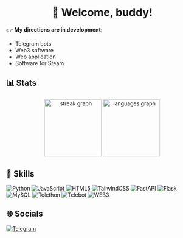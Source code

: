 <h1 align="center">👋 Welcome, buddy!</h1>

👉 **My directions are in development:**
- Telegram bots
- Web3 software
- Web application
- Software for Steam

## 📊 Stats

###

<div align="center">
  <img src="https://streak-stats.demolab.com?user=holmenov&locale=en&mode=daily&theme=dracula&hide_border=false&border_radius=5" height="150" alt="streak graph"  />
  <img src="https://github-readme-stats.vercel.app/api/top-langs?username=holmenov&locale=en&hide_title=false&layout=compact&card_width=320&langs_count=5&theme=dracula&hide_border=false" height="150" alt="languages graph"  />
</div>

## 💼 Skills

![Python](https://img.shields.io/badge/python-070707?style=for-the-badge&logo=python&logoColor=ffdd54)
![JavaScript](https://img.shields.io/badge/javascript-070707?style=for-the-badge&logo=javascript&logoColor=%23F7DF1E)
![HTML5](https://img.shields.io/badge/html5-070707?style=for-the-badge&logo=html5&logoColor=%23E34F26.svg)
![TailwindCSS](https://img.shields.io/badge/tailwindcss-070707?style=for-the-badge&logo=tailwind-css&logoColor=%2338B2AC.svg)
![FastAPI](https://img.shields.io/badge/FastAPI-070707?style=for-the-badge&logo=fastapi)
![Flask](https://img.shields.io/badge/flask-070707?style=for-the-badge&logo=flask&logoColor=white)
![MySQL](https://img.shields.io/badge/mysql-070707?style=for-the-badge&logo=mysql&logoColor=white)
![Telethon](https://img.shields.io/badge/telethon-070707?style=for-the-badge&logo=telegram)
![Telebot](https://img.shields.io/badge/telebot-070707?style=for-the-badge&logo=telegram)
![WEB3](https://img.shields.io/badge/web3-070707?style=for-the-badge&logo=ethereum)

## 🌐 Socials

[![Telegram](https://img.shields.io/badge/telegram-070707?style=for-the-badge&logo=telegram)](https://t.me/HolmenGS)
